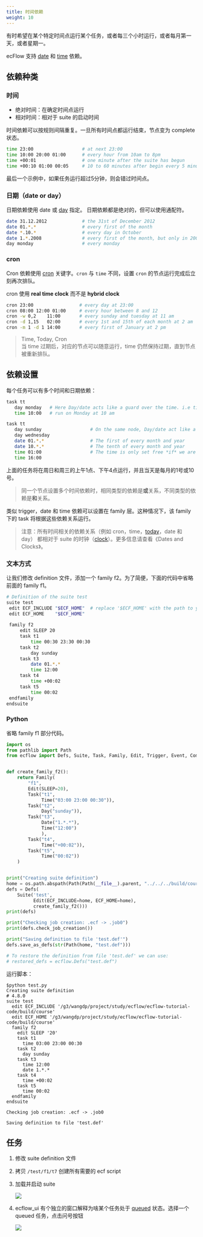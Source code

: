 ```yaml
---
title: 时间依赖
weight: 10
---
```


有时希望在某个特定时间点运行某个任务，或者每三个小时运行，或者每月第一天，或者星期一。

ecFlow 支持 [date](https://software.ecmwf.int/wiki/display/ECFLOW/Glossary#term-date) 和 [time](https://software.ecmwf.int/wiki/display/ECFLOW/Glossary#term-time) 依赖。

## 依赖种类

### 时间

* 绝对时间：在确定时间点运行
* 相对时间：相对于 suite 的启动时间

时间依赖可以按规则间隔重复。一旦所有时间点都运行结束，节点变为 complete 状态。

```bash
time 23:00                  # at next 23:00
time 10:00 20:00 01:00      # every hour from 10am to 8pm
time +00:01                 # one minute after the suite has begun
time +00:10 01:00 00:05     # 10 to 60 minutes after begin every 5 minutes
```

最后一个示例中，如果任务运行超过5分钟，则会错过时间点。

### 日期（date or day）

日期依赖使用 date 或 [day](https://software.ecmwf.int/wiki/display/ECFLOW/Glossary#term-day) 指定。
日期依赖都是绝对的，但可以使用通配符。

```bash
date 31.12.2012             # the 31st of December 2012
date 01.*.*                 # every first of the month
date *.10.*                 # every day in October
date 1.*.2008               # every first of the month, but only in 2008
day monday                  # every monday
```

### cron

Cron 依赖使用 [cron](https://software.ecmwf.int/wiki/display/ECFLOW/Glossary#term-cron) 关键字。`cron` 与 `time` 不同，设置 `cron` 的节点运行完成后立刻再次排队。

cron 使用 **real time clock** 而不是 **hybrid clock**

```bash
cron 23:00                 # every day at 23:00
cron 08:00 12:00 01:00     # every hour between 8 and 12
cron -w 0,2    11:00       # every sunday and tuesday at 11 am
cron -d 1,15   02:00       # every 1st and 15th of each month at 2 am
cron -m 1 -d 1 14:00       # every first of January at 2 pm
```

> Time, Today, Cron<br/>
  当 time 过期后，对应的节点可以随意运行，time 仍然保持过期，直到节点被重新排队。

## 依赖设置

每个任务可以有多个时间和日期依赖：

```bash
task tt
   day monday   # Here Day/date acts like a guard over the time. i.e time is not considered until Monday
   time 10:00   # run on Monday at 10 am
```

```bash
task tt
   day sunday                  # On the same node, Day/date act like a guard over the time attributes.
   day wednesday
   date 01.*.*                 # The first of every month and year
   date 10.*.*                 # The tenth of every month and year
   time 01:00                  # The time is only set free *if* we are on one of the day/dates
   time 16:00
```

上面的任务将在周日和周三的上午1点、下午4点运行，并且当天是每月的1号或10号。

> 同一个节点设置多个时间依赖时，相同类型的依赖是**或**关系，不同类型的依赖是**和**关系。

类似 trigger，date 和 time 依赖可以设置在 family 层。这种情况下，该 family 下的 task 将根据这些依赖关系运行。

> 注意：所有时间相关的依赖关系（例如 cron，time，[today](https://software.ecmwf.int/wiki/display/ECFLOW/Glossary#term-today)，date 和 day）
都相对于 suite 的时钟（[clock](https://software.ecmwf.int/wiki/display/ECFLOW/Glossary#term-clock)）。更多信息请查看《Dates and Clocks》。

### 文本方式

让我们修改 definition 文件，添加一个 family f2。为了简便，下面的代码中省略前面的 family f1。

```bash
# Definition of the suite test
suite test
 edit ECF_INCLUDE "$ECF_HOME"  # replace '$ECF_HOME' with the path to your ECF_HOME directory
 edit ECF_HOME    "$ECF_HOME"
 
 family f2
     edit SLEEP 20
     task t1
         time 00:30 23:30 00:30
     task t2
         day sunday
     task t3
         date 01.*.*
         time 12:00
     task t4
         time +00:02
     task t5
         time 00:02
 endfamily
endsuite
```

### Python

省略 family f1 部分代码。

```python
import os
from pathlib import Path
from ecflow import Defs, Suite, Task, Family, Edit, Trigger, Event, Complete, Meter, Time, Day, Date


def create_family_f2():
    return Family(
        "f1",
        Edit(SLEEP=20),
        Task("t1",
             Time("03:00 23:00 00:30")),
        Task("t2",
             Day("sunday")),
        Task("t3",
             Date("1.*.*"),
             Time("12:00")
             ),
        Task("t4",
             Time("+00:02")),
        Task("t5",
             Time("00:02"))
    )


print("Creating suite definition")
home = os.path.abspath(Path(Path(__file__).parent, "../../../build/course"))
defs = Defs(
    Suite('test',
          Edit(ECF_INCLUDE=home, ECF_HOME=home),
          create_family_f2()))
print(defs)

print("Checking job creation: .ecf -> .job0")
print(defs.check_job_creation())

print("Saving definition to file 'test.def'")
defs.save_as_defs(str(Path(home, "test.def")))

# To restore the definition from file 'test.def' we can use:
# restored_defs = ecflow.Defs("test.def")
```

运行脚本：

```
$python test.py
Creating suite definition
# 4.8.0
suite test
  edit ECF_INCLUDE '/g3/wangdp/project/study/ecflow/ecflow-tutorial-code/build/course'
  edit ECF_HOME '/g3/wangdp/project/study/ecflow/ecflow-tutorial-code/build/course'
  family f2
    edit SLEEP '20'
    task t1
      time 03:00 23:00 00:30
    task t2
      day sunday
    task t3
      time 12:00
      date 1.*.*
    task t4
      time +00:02
    task t5
      time 00:02
  endfamily
endsuite

Checking job creation: .ecf -> .job0

Saving definition to file 'test.def'
```

## 任务

1. 修改 suite definition 文件

2. 拷贝 `/test/f1/t7` 创建所有需要的 ecf script

3. 加载并启动 suite

    ![](asset/add_time_dependencies.png)

4. ecflow_ui 有个独立的窗口解释为啥某个任务处于 [queued](https://software.ecmwf.int/wiki/display/ECFLOW/Glossary#term-queued) 状态。选择一个 queued 任务，点击问号按钮

    ![](asset/add_time_dependencies_why.png)
